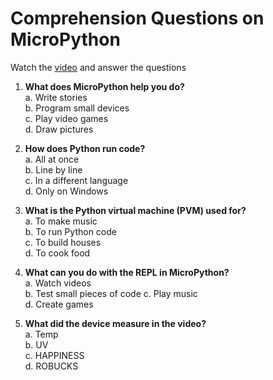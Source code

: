 # Comprehension Questions on MicroPython

Watch the [video](https://www.youtube.com/watch?v=oq1fLK5vn-g) and answer the questions 

1. **What does MicroPython help you do?**  
   a. Write stories      
   b. Program small devices    
   c. Play video games  
   d. Draw pictures  

2. **How does Python run code?**  
   a. All at once            
   b. Line by line           
   c. In a different language  
   d. Only on Windows  

3. **What is the Python virtual machine (PVM) used for?**  
   a. To make music  
   b. To run Python code          
   c. To build houses  
   d. To cook food  

4. **What can you do with the REPL in MicroPython?**  
   a. Watch videos  
   b. Test small pieces of code
   c. Play music  
   d. Create games  

5. **What did the device measure in the video?**  
   a. Temp   
   b. UV      
   c. HAPPINESS     
   d. ROBUCKS     
